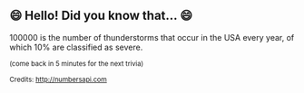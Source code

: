 ## 😄 Hello! Did you know that... 😄
100000 is the number of thunderstorms that occur in the USA every year, of which 10% are classified as severe.

<sup>(come back in 5 minutes for the next trivia)</sup>


<sup>Credits: http://numbersapi.com</sup>
